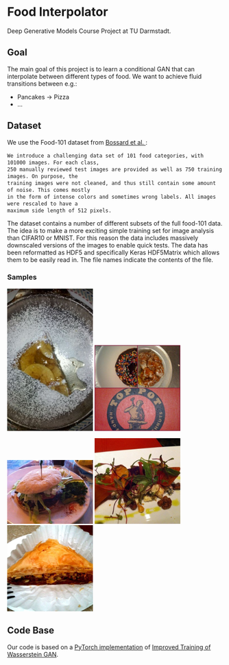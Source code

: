 # Food Interpolator
Deep Generative Models Course Project at TU Darmstadt.

## Goal
The main goal of this project is to learn a conditional GAN that can interpolate between different types of food. 
We want to achieve fluid transitions between e.g.:
- Pancakes -> Pizza
- ...

## Dataset
We use the Food-101 dataset from [Bossard et al. ](https://www.vision.ee.ethz.ch/datasets_extra/food-101/):

  ```
We introduce a challenging data set of 101 food categories, with 101000 images. For each class, 
250 manually reviewed test images are provided as well as 750 training images. On purpose, the 
training images were not cleaned, and thus still contain some amount of noise. This comes mostly
in the form of intense colors and sometimes wrong labels. All images were rescaled to have a 
maximum side length of 512 pixels. 
  ```

The dataset contains a number of different subsets of the full food-101 data. The idea is to make a more exciting simple training set for image analysis than CIFAR10 or MNIST. For this reason the data includes massively downscaled versions of the images to enable quick tests. The data has been reformatted as HDF5 and specifically Keras HDF5Matrix which allows them to be easily read in. The file names indicate the contents of the file.

### Samples
<img src="./food-samples/1005649.jpg" width="200px"/> <img src="./food-samples/100076.jpg" width="200px"/>

<img src="./food-samples/100057.jpg" width="200px"/> <img src="./food-samples/1003501.jpg" width="200px"/>
<img src="./food-samples/1006121.jpg" width="200px"/> 

## Code Base
Our code is based on a [PyTorch implementation](https://github.com/jalola/improved-wgan-pytorch) of [Improved Training of Wasserstein GAN](https://arxiv.org/abs/1704.00028).
